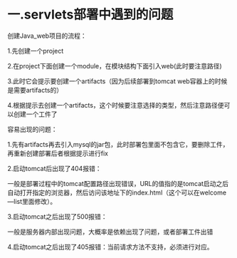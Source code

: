 # 一.servlets部署中遇到的问题

创建Java_web项目的流程：

1.先创建一个project

2.在project下面创建一个module，在模块结构下面引入web(此时要注意路径)

3.此时它会提示要创建一个artifacts（因为后续部署到tomcat web容器上的时候是需要artifacts的）

4.根据提示去创建一个artifacts，这个时候要注意选择的类型，然后注意路径便可以创建一个工件了



容易出现的问题：

1.先有artifacts再去引入mysql的jar包，此时部署包里面不包含它，要删除工件，再重新创建部署后者根据提示进行fix

2.启动tomcat后出现了404报错：

  一般是部署过程中的tomcat配置路径出现错误，URL的值指的是tomcat启动之后自动打开指定的浏览器，然后访问该地址下的index.html（这个可以在welcome—list里面修改）。

3.启动tomcat之后出现了500报错：

  一般是服务器内部出现问题，大概率是依赖出现了问题，或者部署工件出错

4.启动tomcat之后出现了405报错：当前请求方法不支持，必须进行对应。

